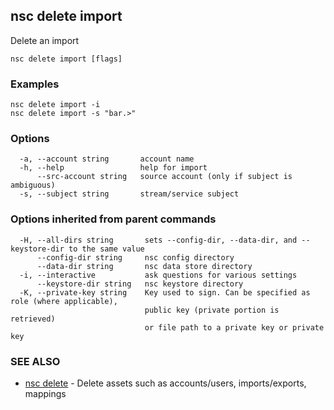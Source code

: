 ## nsc delete import

Delete an import

```
nsc delete import [flags]
```

### Examples

```
nsc delete import -i
nsc delete import -s "bar.>"
```

### Options

```
  -a, --account string       account name
  -h, --help                 help for import
      --src-account string   source account (only if subject is ambiguous)
  -s, --subject string       stream/service subject
```

### Options inherited from parent commands

```
  -H, --all-dirs string       sets --config-dir, --data-dir, and --keystore-dir to the same value
      --config-dir string     nsc config directory
      --data-dir string       nsc data store directory
  -i, --interactive           ask questions for various settings
      --keystore-dir string   nsc keystore directory
  -K, --private-key string    Key used to sign. Can be specified as role (where applicable),
                              public key (private portion is retrieved)
                              or file path to a private key or private key 
```

### SEE ALSO

* [nsc delete](nsc_delete.md)	 - Delete assets such as accounts/users, imports/exports, mappings

